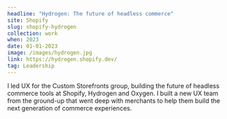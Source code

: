 ```yaml
---
headline: "Hydrogen: The future of headless commerce"
site: Shopify
slug: shopify-hydrogen
collection: work
when: 2023
date: 01-01-2023
image: /images/hydrogen.jpg
link: https://hydrogen.shopify.dev/
tag: Leadership
---
```

I led UX for the Custom Storefronts group, building the future of headless commerce tools at Shopify, Hydrogen and Oxygen. I built a new UX team from the ground-up that went deep with merchants to help them build the next generation of commerce experiences. 